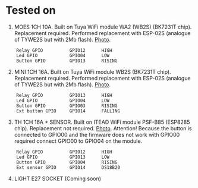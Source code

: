 # Tested on

1. MOES 1CH 10A. Built on Tuya WiFi module WA2 (WB2S) (BK7231T chip). Replacement required. Performed replacement with ESP-02S (analogue of TYWE2S but with 2Mb flash). [Photo](https://github.com/aZholtikov/ESP-NOW-Switch/tree/main/hardware/MOES_1CH_10A).

```text
    Relay GPIO          GPIO12      HIGH
    Led GPIO            GPIO04      LOW
    Button GPIO         GPIO13      RISING
```

2. MINI 1CH 16A. Built on Tuya WiFi module WB2S (BK7231T chip). Replacement required. Performed replacement with ESP-02S (analogue of TYWE2S but with 2Mb flash). [Photo](https://github.com/aZholtikov/ESP-NOW-Switch/tree/main/hardware/MINI_1CH_16A).

```text
    Relay GPIO          GPIO13      HIGH
    Led GPIO            GPIO04      LOW
    Button GPIO         GPIO03      RISING
    Ext button GPIO     GPIO14      FALLING
```

3. TH 1CH 16A + SENSOR. Built on ITEAD WiFi module PSF-B85 (ESP8285 chip). Replacement not required. [Photo](https://github.com/aZholtikov/ESP-NOW-Switch/tree/main/hardware/TH_1CH_16A). Attention! Because the button is connected to GPIO00 and the firmware does not work with GPIO00 required connect GPIO00 to GPIO04 on the module.

```text
    Relay GPIO          GPIO12      HIGH
    Led GPIO            GPIO13      LOW
    Button GPIO         GPIO04      RISING
    Ext sensor GPIO     GPIO14      DS18B20
```

4. LIGHT E27 SOCKET (Coming soon)

